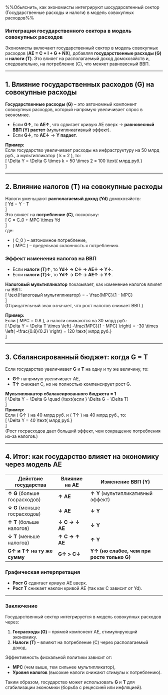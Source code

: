 %%Обьяснить, как экономисты интегрируют шосударсвтенный сектор (Государственные расходы и налоги) в модель совокупных расходов%%
### **Интеграция государственного сектора в модель совокупных расходов**  

Экономисты включают государственный сектор в модель совокупных расходов (**AE = C + I + G + NX**), добавляя **государственные расходы (G)** и **налоги (T)**. Это влияет на располагаемый доход домохозяйств и, следовательно, на потребление (C), что меняет равновесный ВВП.  

---

## **1. Влияние государственных расходов (G) на совокупные расходы**  
**Государственные расходы (G)** – это автономный компонент совокупных расходов, который напрямую увеличивает спрос в экономике.  

- Если **G↑**, то **AE↑**, что сдвигает кривую AE вверх → **равновесный ВВП (Y) растет** (мультипликативный эффект).  
- Если **G↓**, то **AE↓** → **Y падает**.  

**Пример:**  
Если государство увеличивает расходы на инфраструктуру на 50 млрд руб., а мультипликатор \( k = 2 \), то:  
\[
\Delta Y = \Delta G \times k = 50 \times 2 = 100 \text{ млрд руб.}  
\]  

---

## **2. Влияние налогов (T) на совокупные расходы**  
Налоги уменьшают **располагаемый доход (Yd)** домохозяйств:  
\[
Yd = Y - T  
\]  
Это влияет на **потребление (C)**, поскольку:  
\[
C = C_0 + MPC \times Yd  
\]  
где:  
- \( C_0 \) – автономное потребление,  
- \( MPC \) – предельная склонность к потреблению.  

### **Эффект изменения налогов на ВВП**  
- Если **налоги (T)↑**, то **Yd↓ → C↓ → AE↓ → Y↓**.  
- Если **налоги (T)↓**, то **Yd↑ → C↑ → AE↑ → Y↑**.  

**Налоговый мультипликатор** показывает, как изменение налогов влияет на ВВП:  
\[
\text{Налоговый мультипликатор} = - \frac{MPC}{1 - MPC}  
\]  
(Отрицательный знак означает, что рост налогов снижает ВВП.)  

**Пример:**  
Если \( MPC = 0.8 \), а налоги снижаются на 30 млрд руб.:  
\[
\Delta Y = \Delta T \times \left( -\frac{MPC}{1 - MPC} \right) = -30 \times \left( -\frac{0.8}{0.2} \right) = 120 \text{ млрд руб.}  
\]  

---

## **3. Сбалансированный бюджет: когда G = T**  
Если государство увеличивает **G** и **T** на одну и ту же величину, то:  
- **G↑** напрямую увеличивает AE,  
- **T↑** снижает C, но не полностью компенсирует рост G.  

**Мультипликатор сбалансированного бюджета = 1**  
\[
\Delta Y = \Delta G \quad (\text{если } \Delta G = \Delta T)  
\]  
**Пример:**  
Если \( G↑ \) на 40 млрд руб. и \( T↑ \) на 40 млрд руб., то:  
\[
\Delta Y = 40 \text{ млрд руб.}  
\]  
(Рост госрасходов дает больший эффект, чем сокращение потребления из-за налогов.)  

---

## **4. Итог: как государство влияет на экономику через модель AE**  
| Действие государства | Влияние на AE | Изменение ВВП (Y) |  
|----------------------|--------------|------------------|  
| **↑ G** (больше госрасходов) | **↑ AE** | **↑ Y** (мультипликативный эффект) |  
| **↓ G** (меньше госрасходов) | **↓ AE** | **↓ Y** |  
| **↑ T** (больше налогов) | **↓ C → ↓ AE** | **↓ Y** |  
| **↓ T** (меньше налогов) | **↑ C → ↑ AE** | **↑ Y** |  
| **G↑ и T↑ на ту же сумму** | **G↑ > C↓** | **Y↑ (но слабее, чем при росте только G)** |  

### **Графическая интерпретация**  
- **Рост G** сдвигает кривую AE вверх.  
- **Рост T** снижает наклон кривой AE (так как C зависит от Yd).  

---

### **Заключение**  
Государственный сектор интегрируется в модель совокупных расходов через:  
1. **Госрасходы (G)** – прямой компонент AE, стимулирующий экономику.  
2. **Налоги (T)** – влияют на потребление (C) через располагаемый доход.  

Эффективность фискальной политики зависит от:  
- **MPC** (чем выше, тем сильнее мультипликатор),  
- **Уровня налогов** (высокие налоги снижают стимулы к потреблению).  

Таким образом, государство может использовать **G** и **T** для стабилизации экономики (борьба с рецессией или инфляцией).